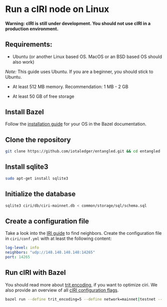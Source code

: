 # Run a cIRI node on Linux

#### Warning: cIRI is still under development. You should not use cIRI in a production environment.

## Requirements:

- Ubuntu (or another Linux based OS. MacOS or an BSD based OS should also work)

*_Note:_* This guide uses Ubuntu. If you are a beginner, you should stick to Ubuntu.

- At least 512 MB memory. Recommendation: 1 MB - 2 GB

- At least 50 GB of free storage

## Install Bazel

Follow the [installation guide](https://docs.bazel.build/versions/master/install.html) for your OS in the Bazel documentation.

## Clone the repository

```bash
git clone https://github.com/iotaledger/entangled.git && cd entangled
```

## Install sqlite3

```bash
sudo apt-get install sqlite3
```

## Initialize the database

```bash
sqlite3 ciri/db/ciri-mainnet.db < common/storage/sql/schema.sql
```

## Create a configuration file

Take a look into the [IRI guide](root://iri/0.1/how-to-guide/find-neighbor-iri-node.md) to find neighbors.
Create the configuration file in ``ciri/conf.yml`` with at least the following content:

```yaml
log-level: info
neighbors: "udp://148.148.148.148:14265"
port: 14265
```

## Run cIRI with Bazel

You should read more about [trit encoding](root://ciri/0.1/references/trit-encoding.md), if you want to optimize ciri.
We also provide an overview of all [cIRI configuration flags](root://ciri/0.1/references/ciri-configuration-options.md).

```bash
bazel run --define trit_encoding=5 --define network=mainnet|testnet -- ciri <configuration flags>
```